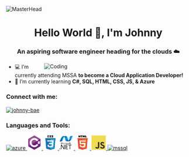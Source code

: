 ![MasterHead](https://images-wixmp-ed30a86b8c4ca887773594c2.wixmp.com/f/7019416f-58a8-4c12-8a27-1befe6971563/ddus8h9-2a482491-d0ce-4563-8c1b-b023f727ce63.gif?token=eyJ0eXAiOiJKV1QiLCJhbGciOiJIUzI1NiJ9.eyJzdWIiOiJ1cm46YXBwOjdlMGQxODg5ODIyNjQzNzNhNWYwZDQxNWVhMGQyNmUwIiwiaXNzIjoidXJuOmFwcDo3ZTBkMTg4OTgyMjY0MzczYTVmMGQ0MTVlYTBkMjZlMCIsIm9iaiI6W1t7InBhdGgiOiJcL2ZcLzcwMTk0MTZmLTU4YTgtNGMxMi04YTI3LTFiZWZlNjk3MTU2M1wvZGR1czhoOS0yYTQ4MjQ5MS1kMGNlLTQ1NjMtOGMxYi1iMDIzZjcyN2NlNjMuZ2lmIn1dXSwiYXVkIjpbInVybjpzZXJ2aWNlOmZpbGUuZG93bmxvYWQiXX0.X_vZe2yKlG_lCi6ybO4x10hSAwQE-9zFp5zPPA3efik)

<h1 align="center">Hello World 👋, I'm Johnny</h1>
<h3 align="center">An aspiring software engineer heading for the clouds ☁️</h3>
<img align="right" alt="Coding" width="400" src="https://thumbs.gfycat.com/BlaringFaithfulFulmar-size_restricted.gif">

- 💻 I’m currently attending MSSA **to become a Cloud Application Developer!**
- 🌱 I’m currently learning **C#, SQL, HTML, CSS, JS, & Azure**

<h3 align="left">Connect with me:</h3>
<p align="left">
<a href="https://linkedin.com/in/johnny-bae" target="blank"><img align="center" src="https://raw.githubusercontent.com/rahuldkjain/github-profile-readme-generator/master/src/images/icons/Social/linked-in-alt.svg" alt="johnny-bae" height="30" width="40" /></a>
</p>

<h3 align="left">Languages and Tools:</h3>
<p align="left"> <a href="https://azure.microsoft.com/en-in/" target="_blank" rel="noreferrer"> <img src="https://www.vectorlogo.zone/logos/microsoft_azure/microsoft_azure-icon.svg" alt="azure" width="40" height="40"/> </a> <a href="https://www.w3schools.com/cs/" target="_blank" rel="noreferrer"> <img src="https://raw.githubusercontent.com/devicons/devicon/master/icons/csharp/csharp-original.svg" alt="csharp" width="40" height="40"/> </a> <a href="https://www.w3schools.com/css/" target="_blank" rel="noreferrer"> <img src="https://raw.githubusercontent.com/devicons/devicon/master/icons/css3/css3-original-wordmark.svg" alt="css3" width="40" height="40"/> </a> <a href="https://dotnet.microsoft.com/" target="_blank" rel="noreferrer"> <img src="https://raw.githubusercontent.com/devicons/devicon/master/icons/dot-net/dot-net-original-wordmark.svg" alt="dotnet" width="40" height="40"/> </a> <a href="https://www.w3.org/html/" target="_blank" rel="noreferrer"> <img src="https://raw.githubusercontent.com/devicons/devicon/master/icons/html5/html5-original-wordmark.svg" alt="html5" width="40" height="40"/> </a> <a href="https://developer.mozilla.org/en-US/docs/Web/JavaScript" target="_blank" rel="noreferrer"> <img src="https://raw.githubusercontent.com/devicons/devicon/master/icons/javascript/javascript-original.svg" alt="javascript" width="40" height="40"/> </a> <a href="https://www.microsoft.com/en-us/sql-server" target="_blank" rel="noreferrer"> <img src="https://www.svgrepo.com/show/303229/microsoft-sql-server-logo.svg" alt="mssql" width="40" height="40"/> </a> </p>

